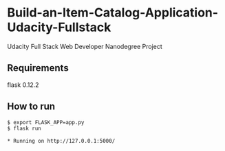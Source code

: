 # Build-an-Item-Catalog-Application-Udacity-Fullstack
Udacity Full Stack Web Developer Nanodegree Project

## Requirements
flask 0.12.2

## How to run
```bash
$ export FLASK_APP=app.py
$ flask run

* Running on http://127.0.0.1:5000/
```
